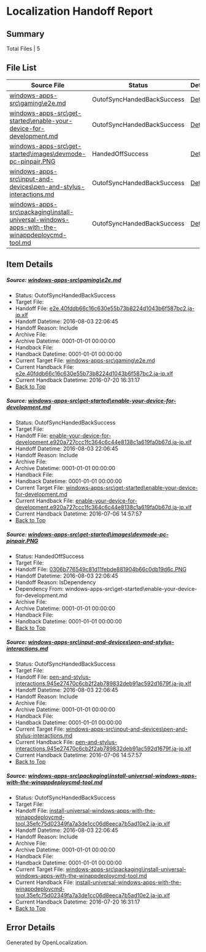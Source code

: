 # <a name='report-top'></a> Localization Handoff Report

## Summary
 Total Files | 5

## File List
 Source File | Status | Details 
 ----------- | ------ | ------- 
 [windows-apps-src\gaming\e2e.md](https://github.com/Microsoft/windows-apps/blob/b09fa1f31130887f37d6da6942b6520e952636d4/windows-apps-src/gaming/e2e.md) | OutofSyncHandedBackSuccess | [Details](#18f497c807a51c928d2f8b99a462cd5d786c4d8f3459)
 [windows-apps-src\get-started\enable-your-device-for-development.md](https://github.com/Microsoft/windows-apps/blob/d66fecec1c4ce41bb08cc39790238086dc2ab3cf/windows-apps-src/get-started/enable-your-device-for-development.md) | OutofSyncHandedBackSuccess | [Details](#1417df67b8f452ca368469aa79568b0f9a60491e3551)
 [windows-apps-src\get-started\images\devmode-pc-pinpair.PNG](https://github.com/Microsoft/windows-apps/blob/39313f077a1d886618a4787345800574263cfd22/windows-apps-src/get-started/images/devmode-pc-pinpair.PNG) | HandedOffSuccess | [Details](#0306b776549c81d11febde881904b66c0db19d6c3582)
 [windows-apps-src\input-and-devices\pen-and-stylus-interactions.md](https://github.com/Microsoft/windows-apps/blob/593a57722d3b282b2f4a339d23d8ef82bb91e8ca/windows-apps-src/input-and-devices/pen-and-stylus-interactions.md) | OutofSyncHandedBackSuccess | [Details](#7e2ffff4631de2bb19e9ad56f93c62ec3135be4c4286)
 [windows-apps-src\packaging\install-universal-windows-apps-with-the-winappdeploycmd-tool.md](https://github.com/Microsoft/windows-apps/blob/7b04e2e9980da4bbdd6d9d10fc493eb05e21afc4/windows-apps-src/packaging/install-universal-windows-apps-with-the-winappdeploycmd-tool.md) | OutofSyncHandedBackSuccess | [Details](#87af49dc04a94bac8896b33a1d7e8b4993b0f2c34838)

## Item Details
##### <a name='18f497c807a51c928d2f8b99a462cd5d786c4d8f3459'></a> Source: [windows-apps-src\gaming\e2e.md](https://github.com/Microsoft/windows-apps/blob/b09fa1f31130887f37d6da6942b6520e952636d4/windows-apps-src/gaming/e2e.md)
* Status: OutofSyncHandedBackSuccess
* Target File: 
* Handoff File: [e2e.40fddb66c16c630e55b73b8224d1043b6f587bc2.ja-jp.xlf](https://github.com/Microsoft/WDG.handoff/blob/2e5f44849c19473504ff6ac836ac71128305a0bc/ol-handoff/Microsoft/windows-apps.ja-jp/master/e2e.40fddb66c16c630e55b73b8224d1043b6f587bc2.ja-jp.xlf)
* Handoff Datetime: 2016-08-03 22:06:45
* Handoff Reason: Include
* Archive File: 
* Archive Datetime: 0001-01-01 00:00:00
* Handback File: 
* Handback Datetime: 0001-01-01 00:00:00
* Current Target File: [windows-apps-src\gaming\e2e.md](https://github.com/Microsoft/windows-apps.ja-jp/blob/bb8e3c217182fd3ae9fd7c331e3722f1189b5569/windows-apps-src/gaming/e2e.md)
* Current Handback File: [e2e.40fddb66c16c630e55b73b8224d1043b6f587bc2.ja-jp.xlf](https://github.com/Microsoft/WDG.handback/blob/5fbfce34d71b9c9ce97b3692f989d8e628c65b51/ol-handback/Microsoft/windows-apps.ja-jp/master/e2e.40fddb66c16c630e55b73b8224d1043b6f587bc2.ja-jp.xlf)
* Current Handback Datetime: 2016-07-20 16:31:17
* [Back to Top](#report-top)

##### <a name='1417df67b8f452ca368469aa79568b0f9a60491e3551'></a> Source: [windows-apps-src\get-started\enable-your-device-for-development.md](https://github.com/Microsoft/windows-apps/blob/d66fecec1c4ce41bb08cc39790238086dc2ab3cf/windows-apps-src/get-started/enable-your-device-for-development.md)
* Status: OutofSyncHandedBackSuccess
* Target File: 
* Handoff File: [enable-your-device-for-development.e920a727ccc1fc364c6c44e8138c1a619fa0b67d.ja-jp.xlf](https://github.com/Microsoft/WDG.handoff/blob/2e5f44849c19473504ff6ac836ac71128305a0bc/ol-handoff/Microsoft/windows-apps.ja-jp/master/enable-your-device-for-development.e920a727ccc1fc364c6c44e8138c1a619fa0b67d.ja-jp.xlf)
* Handoff Datetime: 2016-08-03 22:06:45
* Handoff Reason: Include
* Archive File: 
* Archive Datetime: 0001-01-01 00:00:00
* Handback File: 
* Handback Datetime: 0001-01-01 00:00:00
* Current Target File: [windows-apps-src\get-started\enable-your-device-for-development.md](https://github.com/Microsoft/windows-apps.ja-jp/blob/50184089ee68f46cd2f416adf3a3994777b91210/windows-apps-src/get-started/enable-your-device-for-development.md)
* Current Handback File: [enable-your-device-for-development.e920a727ccc1fc364c6c44e8138c1a619fa0b67d.ja-jp.xlf](https://github.com/Microsoft/WDG.handback/blob/4b30c8e256811740592ee2bde985c1f06955abde/ol-handback/Microsoft/windows-apps.ja-jp/master/enable-your-device-for-development.e920a727ccc1fc364c6c44e8138c1a619fa0b67d.ja-jp.xlf)
* Current Handback Datetime: 2016-07-06 14:57:57
* [Back to Top](#report-top)

##### <a name='0306b776549c81d11febde881904b66c0db19d6c3582'></a> Source: [windows-apps-src\get-started\images\devmode-pc-pinpair.PNG](https://github.com/Microsoft/windows-apps/blob/39313f077a1d886618a4787345800574263cfd22/windows-apps-src/get-started/images/devmode-pc-pinpair.PNG)
* Status: HandedOffSuccess
* Target File: 
* Handoff File: [0306b776549c81d11febde881904b66c0db19d6c.PNG](https://github.com/Microsoft/WDG.handoff/blob/2e5f44849c19473504ff6ac836ac71128305a0bc/ol-handoff/Microsoft/windows-apps.ja-jp/master/0306b776549c81d11febde881904b66c0db19d6c.PNG)
* Handoff Datetime: 2016-08-03 22:06:45
* Handoff Reason: IsDependency
* Dependency From: windows-apps-src\get-started\enable-your-device-for-development.md
* Archive File: 
* Archive Datetime: 0001-01-01 00:00:00
* Handback File: 
* Handback Datetime: 0001-01-01 00:00:00
* [Back to Top](#report-top)

##### <a name='7e2ffff4631de2bb19e9ad56f93c62ec3135be4c4286'></a> Source: [windows-apps-src\input-and-devices\pen-and-stylus-interactions.md](https://github.com/Microsoft/windows-apps/blob/593a57722d3b282b2f4a339d23d8ef82bb91e8ca/windows-apps-src/input-and-devices/pen-and-stylus-interactions.md)
* Status: OutofSyncHandedBackSuccess
* Target File: 
* Handoff File: [pen-and-stylus-interactions.945e27470c6cb2f2ab789832deb91ac592d1679f.ja-jp.xlf](https://github.com/Microsoft/WDG.handoff/blob/2e5f44849c19473504ff6ac836ac71128305a0bc/ol-handoff/Microsoft/windows-apps.ja-jp/master/pen-and-stylus-interactions.945e27470c6cb2f2ab789832deb91ac592d1679f.ja-jp.xlf)
* Handoff Datetime: 2016-08-03 22:06:45
* Handoff Reason: Include
* Archive File: 
* Archive Datetime: 0001-01-01 00:00:00
* Handback File: 
* Handback Datetime: 0001-01-01 00:00:00
* Current Target File: [windows-apps-src\input-and-devices\pen-and-stylus-interactions.md](https://github.com/Microsoft/windows-apps.ja-jp/blob/50184089ee68f46cd2f416adf3a3994777b91210/windows-apps-src/input-and-devices/pen-and-stylus-interactions.md)
* Current Handback File: [pen-and-stylus-interactions.945e27470c6cb2f2ab789832deb91ac592d1679f.ja-jp.xlf](https://github.com/Microsoft/WDG.handback/blob/4b30c8e256811740592ee2bde985c1f06955abde/ol-handback/Microsoft/windows-apps.ja-jp/master/pen-and-stylus-interactions.945e27470c6cb2f2ab789832deb91ac592d1679f.ja-jp.xlf)
* Current Handback Datetime: 2016-07-06 14:57:57
* [Back to Top](#report-top)

##### <a name='87af49dc04a94bac8896b33a1d7e8b4993b0f2c34838'></a> Source: [windows-apps-src\packaging\install-universal-windows-apps-with-the-winappdeploycmd-tool.md](https://github.com/Microsoft/windows-apps/blob/7b04e2e9980da4bbdd6d9d10fc493eb05e21afc4/windows-apps-src/packaging/install-universal-windows-apps-with-the-winappdeploycmd-tool.md)
* Status: OutofSyncHandedBackSuccess
* Target File: 
* Handoff File: [install-universal-windows-apps-with-the-winappdeploycmd-tool.35efc75d02349fa7a3de1cc06d8eeca7b5ad10e2.ja-jp.xlf](https://github.com/Microsoft/WDG.handoff/blob/2e5f44849c19473504ff6ac836ac71128305a0bc/ol-handoff/Microsoft/windows-apps.ja-jp/master/install-universal-windows-apps-with-the-winappdeploycmd-tool.35efc75d02349fa7a3de1cc06d8eeca7b5ad10e2.ja-jp.xlf)
* Handoff Datetime: 2016-08-03 22:06:45
* Handoff Reason: Include
* Archive File: 
* Archive Datetime: 0001-01-01 00:00:00
* Handback File: 
* Handback Datetime: 0001-01-01 00:00:00
* Current Target File: [windows-apps-src\packaging\install-universal-windows-apps-with-the-winappdeploycmd-tool.md](https://github.com/Microsoft/windows-apps.ja-jp/blob/bb8e3c217182fd3ae9fd7c331e3722f1189b5569/windows-apps-src/packaging/install-universal-windows-apps-with-the-winappdeploycmd-tool.md)
* Current Handback File: [install-universal-windows-apps-with-the-winappdeploycmd-tool.35efc75d02349fa7a3de1cc06d8eeca7b5ad10e2.ja-jp.xlf](https://github.com/Microsoft/WDG.handback/blob/5fbfce34d71b9c9ce97b3692f989d8e628c65b51/ol-handback/Microsoft/windows-apps.ja-jp/master/install-universal-windows-apps-with-the-winappdeploycmd-tool.35efc75d02349fa7a3de1cc06d8eeca7b5ad10e2.ja-jp.xlf)
* Current Handback Datetime: 2016-07-20 16:31:17
* [Back to Top](#report-top)


## Error Details

Generated by OpenLocalization.
